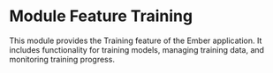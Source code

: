 # Module Feature Training
This module provides the Training feature of the Ember application.
It includes functionality for training models, managing training data, 
and monitoring training progress.
